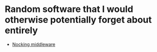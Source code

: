 # Random software that I would otherwise potentially forget about entirely

- [Nocking middleware](https://www.charlesproxy.com/download/)
